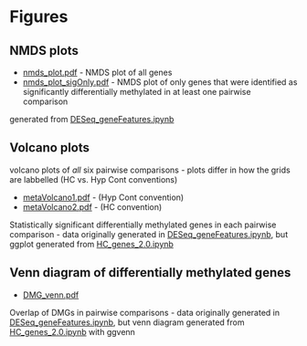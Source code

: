 # Figures

## NMDS plots
- [nmds_plot.pdf](https://github.com/jgmcdonough/CE18_methylRAD_analysis/blob/master/analysis/figures/nmds_plot.pdf) - NMDS plot of all genes
- [nmds_plot_sigOnly.pdf](https://github.com/jgmcdonough/CE18_methylRAD_analysis/blob/master/analysis/figures/nmds_plot_sigOnly.pdf) - NMDS plot of only genes that were identified as significantly differentially methylated in at least one pairwise comparison

generated from [DESeq_geneFeatures.ipynb](https://github.com/jgmcdonough/CE18_methylRAD_analysis/blob/master/analysis/DMGs_analysis/DESeq_geneFeatures.ipynb)


## Volcano plots
volcano plots of *all* six pairwise comparisons - plots differ in how the grids are labbelled (HC vs. Hyp Cont conventions)
- [metaVolcano1.pdf](https://github.com/jgmcdonough/CE18_methylRAD_analysis/blob/master/analysis/figures/metaVolcano1.pdf) - (Hyp Cont convention)
- [metaVolcano2.pdf](https://github.com/jgmcdonough/CE18_methylRAD_analysis/blob/master/analysis/figures/metaVolcano2.pdf) - (HC convention)

Statistically significant differentially methylated genes in each pairwise comparison - data originally generated in [DESeq_geneFeatures.ipynb](https://github.com/jgmcdonough/CE18_methylRAD_analysis/blob/master/analysis/DMGs_analysis/DESeq_geneFeatures.ipynb), but ggplot generated from [HC_genes_2.0.ipynb](https://github.com/jgmcdonough/CE18_methylRAD_analysis/blob/master/analysis/DMGs_analysis/HC_genes_2.0.ipynb)



## Venn diagram of differentially methylated genes
- [DMG_venn.pdf](https://github.com/jgmcdonough/CE18_methylRAD_analysis/blob/master/analysis/figures/DMG_venn.pdf)

Overlap of DMGs in pairwise comparisons - data originally generated in [DESeq_geneFeatures.ipynb](https://github.com/jgmcdonough/CE18_methylRAD_analysis/blob/master/analysis/DMGs_analysis/DESeq_geneFeatures.ipynb), but venn diagram generated from [HC_genes_2.0.ipynb](https://github.com/jgmcdonough/CE18_methylRAD_analysis/blob/master/analysis/DMGs_analysis/HC_genes_2.0.ipynb) with ggvenn
